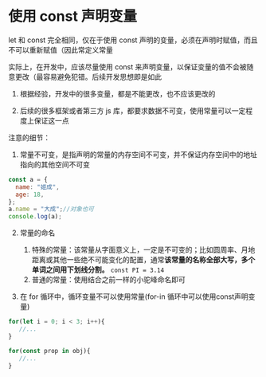 # 使用 const 声明变量

let 和 const 完全相同，仅在于使用 const 声明的变量，必须在声明时赋值，而且不可以重新赋值（因此常定义常量

实际上，在开发中，应该尽量使用 const 来声明变量，以保证变量的值不会被随意更改（最容易避免犯错。后续开发思想即是如此

1. 根据经验，开发中的很多变量，都是不能更改，也不应该更改的

2. 后续的很多框架或者第三方 js 库，都要求数据不可变，使用常量可以一定程度上保证这一点

注意的细节：

1. 常量不可变，是指声明的常量的内存空间不可变，并不保证内存空间中的地址指向的其他空间不可变

```js
const a = {
  name: "姬成",
  age: 18,
};
a.name = "大成";//对象也可
console.log(a);
```

2. 常量的命名

   1. 特殊的常量：该常量从字面意义上，一定是不可变的；比如圆周率、月地距离或其他一些绝不可能变化的配置，通常**该常量的名称全部大写，多个单词之间用下划线分割。**
      `const PI = 3.14`
   2. 普通的常量：使用结合之前一样的小驼峰命名即可

3. 在 for 循环中，循环变量不可以使用常量(for-in 循环中可以使用const声明变量)

```js
for(let i = 0; i < 3; i++){
   //...
}

for(const prop in obj){
   //...
}
```

